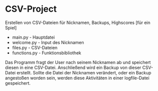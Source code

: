 # CSV-Project
Erstellen von CSV-Dateien für Nicknamen, Backups, Highscores [für ein Spiel]

- main.py - Hauptdatei
- welcome.py - Input des Nicknamen
- files.py - CSV-Dateien
- functions.py - Funktionsbibliothek

Das Programm fragt der User nach seinem Nicknamen ab und speichert diesen in eine CSV-Datei.
Anschließend wird ein Backup von dieser CSV-Datei erstellt.
Sollte die Datei der Nicknamen verändert, oder ein Backup angestoßen worden sein,
werden diese Aktivitäten in einer logfile-Datei gespeichert.
